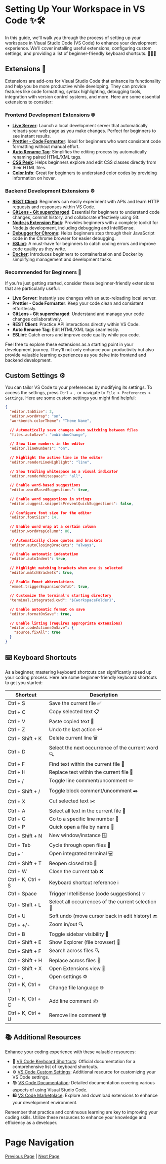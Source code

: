 # Setting Up Your Workspace in VS Code ✨🛠️

In this guide, we'll walk you through the process of setting up your workspace in Visual Studio Code (VS Code) to enhance your development experience. We'll cover installing useful extensions, configuring custom settings, and providing a list of beginner-friendly keyboard shortcuts. 🚀👩‍💻

## Extensions 🚀

Extensions are add-ons for Visual Studio Code that enhance its functionality and help you be more productive while developing. They can provide features like code formatting, syntax highlighting, debugging tools, integration with version control systems, and more. Here are some essential extensions to consider:

### Frontend Development Extensions 🌐

- **[Live Server](https://marketplace.visualstudio.com/items?itemName=ritwickdey.LiveServer)**: Launch a local development server that automatically reloads your web page as you make changes. Perfect for beginners to see instant results.
- **[Prettier - Code Formatter](https://marketplace.visualstudio.com/items?itemName=esbenp.prettier-vscode)**: Ideal for beginners who want consistent code formatting without manual effort.
- **[Auto Rename Tag](https://marketplace.visualstudio.com/items?itemName=formulahendry.auto-rename-tag)**: Simplifies the editing process by automatically renaming paired HTML/XML tags.
- **[CSS Peek](https://marketplace.visualstudio.com/items?itemName=pranaygp.vscode-css-peek)**: Helps beginners explore and edit CSS classes directly from their HTML files.
- **[Color Info](https://marketplace.visualstudio.com/items?itemName=bierner.color-info)**: Great for beginners to understand color codes by providing information on hover.

### Backend Development Extensions ⚙️

- **[REST Client](https://marketplace.visualstudio.com/items?itemName=humao.rest-client)**: Beginners can easily experiment with APIs and learn HTTP requests and responses within VS Code.
- **[GitLens - Git supercharged](https://marketplace.visualstudio.com/items?itemName=eamodio.gitlens)**: Essential for beginners to understand code changes, commit history, and collaborate effectively using Git.
- **[Node.js Extension Pack](https://marketplace.visualstudio.com/items?itemName=waderyan.nodejs-extension-pack)**: Provides beginners with a complete toolkit for Node.js development, including debugging and IntelliSense.
- **[Debugger for Chrome](https://marketplace.visualstudio.com/items?itemName=msjsdiag.debugger-for-chrome)**: Helps beginners step through their JavaScript code in the Chrome browser for easier debugging.
- **[ESLint](https://marketplace.visualstudio.com/items?itemName=dbaeumer.vscode-eslint)**: A must-have for beginners to catch coding errors and improve code quality as they write.
- **[Docker](https://marketplace.visualstudio.com/items?itemName=ms-azuretools.vscode-docker)**: Introduces beginners to containerization and Docker by simplifying management and development tasks.

### Recommended for Beginners 🌟

If you're just getting started, consider these beginner-friendly extensions that are particularly useful:

- **Live Server**: Instantly see changes with an auto-reloading local server.
- **Prettier - Code Formatter**: Keep your code clean and consistent effortlessly.
- **GitLens - Git supercharged**: Understand and manage your code changes collaboratively.
- **REST Client**: Practice API interactions directly within VS Code.
- **Auto Rename Tag**: Edit HTML/XML tags seamlessly.
- **ESLint**: Catch errors and improve code quality while you code.

Feel free to explore these extensions as a starting point in your development journey. They'll not only enhance your productivity but also provide valuable learning experiences as you delve into frontend and backend development.

## Custom Settings ⚙️

You can tailor VS Code to your preferences by modifying its settings. To access the settings, press `Ctrl` + `,` or navigate to `File > Preferences > Settings`. Here are some custom settings you might find helpful:

```json
{
  "editor.tabSize": 2,
  "editor.wordWrap": "on",
  "workbench.colorTheme": "Theme Name",
  
  // Automatically save changes when switching between files
  "files.autoSave": "onWindowChange",
  
  // Show line numbers in the editor
  "editor.lineNumbers": "on",
  
  // Highlight the active line in the editor
  "editor.renderLineHighlight": "line",
  
  // Show trailing whitespace as a visual indicator
  "editor.renderWhitespace": "all",
  
  // Enable word-based suggestions
  "editor.wordBasedSuggestions": true,
  
  // Enable word suggestions in strings
  "editor.suggest.snippetsPreventQuickSuggestions": false,
  
  // Configure font size for the editor
  "editor.fontSize": 14,
  
  // Enable word wrap at a certain column
  "editor.wordWrapColumn": 80,
  
  // Automatically close quotes and brackets
  "editor.autoClosingBrackets": "always",
  
  // Enable automatic indentation
  "editor.autoIndent": true,
  
  // Highlight matching brackets when one is selected
  "editor.matchBrackets": true,
  
  // Enable Emmet abbreviations
  "emmet.triggerExpansionOnTab": true,
  
  // Customize the terminal's starting directory
  "terminal.integrated.cwd": "${workspaceFolder}",
  
  // Enable automatic format on save
  "editor.formatOnSave": true,
  
  // Enable linting (requires appropriate extensions)
  "editor.codeActionsOnSave": {
    "source.fixAll": true
  }
}
```

## ⌨️ Keyboard Shortcuts

As a beginner, mastering keyboard shortcuts can significantly speed up your coding process. Here are some beginner-friendly keyboard shortcuts to get you started:

| Shortcut         | Description                           |
|------------------|---------------------------------------|
| Ctrl + S         | Save the current file ✅              |
| Ctrl + C         | Copy selected text 📋               |
| Ctrl + V         | Paste copied text 📝                |
| Ctrl + Z         | Undo the last action ↩️              |
| Ctrl + Shift + K | Delete current line 🗑️              |
| Ctrl + D         | Select the next occurrence of the current word 🔍 |
| Ctrl + F         | Find text within the current file 🔎  |
| Ctrl + H         | Replace text within the current file 🔄 |
| Ctrl + /         | Toggle line comment/uncomment ✏️      |
| Ctrl + Shift + / | Toggle block comment/uncomment ✒️     |
| Ctrl + X         | Cut selected text ✂️                 |
| Ctrl + A         | Select all text in the current file 📄 |
| Ctrl + G         | Go to a specific line number 🚀       |
| Ctrl + P         | Quick open a file by name 📂          |
| Ctrl + Shift + N | New window/instance 🪟              |
| Ctrl + Tab       | Cycle through open files 🔄          |
| Ctrl + `         | Open integrated terminal 💻          |
| Ctrl + Shift + T | Reopen closed tab 🔄                |
| Ctrl + W         | Close the current tab ❌             |
| Ctrl + K, Ctrl + S | Keyboard shortcut reference ℹ️    |
| Ctrl + Space     | Trigger IntelliSense (code suggestions) 💡 |
| Ctrl + Shift + L | Select all occurrences of the current selection 📌 |
| Ctrl + U         | Soft undo (move cursor back in edit history) 🔙 |
| Ctrl + +/-       | Zoom in/out 🔍                       |
| Ctrl + B         | Toggle sidebar visibility 📁         |
| Ctrl + Shift + E | Show Explorer (file browser) 📂       |
| Ctrl + Shift + F | Search across files 🔍               |
| Ctrl + Shift + H | Replace across files 🔄             |
| Ctrl + Shift + X | Open Extensions view 🧩             |
| Ctrl + ,         | Open settings ⚙️                    |
| Ctrl + K, Ctrl + T | Change file language 🌐           |
| Ctrl + K, Ctrl + C | Add line comment ✍️              |
| Ctrl + K, Ctrl + U | Remove line comment 🗑️          |

## 📚 Additional Resources

Enhance your coding experience with these valuable resources:

- 📖 [VS Code Keyboard Shortcuts](https://learn.microsoft.com/en-us/visualstudio/ide/default-keyboard-shortcuts-in-visual-studio?view=vs-2022): Official documentation for a comprehensive list of keyboard shortcuts.
- ⚙️ [VS Code Custom Settings](https://code.visualstudio.com/docs/getstarted/settings#:~:text=To%20modify%20user%20settings%2C%20you,keyboard%20shortcut%20(Ctrl%2B%2C).): Additional resource for customizing your VS Code settings.
- 📚 [VS Code Documentation](https://code.visualstudio.com/docs): Detailed documentation covering various aspects of using Visual Studio Code.
- 🛍️ [VS Code Marketplace](https://marketplace.visualstudio.com/vscode): Explore and download extensions to enhance your development environment.

Remember that practice and continuous learning are key to improving your coding skills. Utilize these resources to enhance your knowledge and efficiency as a developer.

# Page Navigation

 [Previous Page](./2.%20Dev-Tools%20Setup%20Guide.md) | [Next Page](./4.%20Git%20&%20Github.md)
